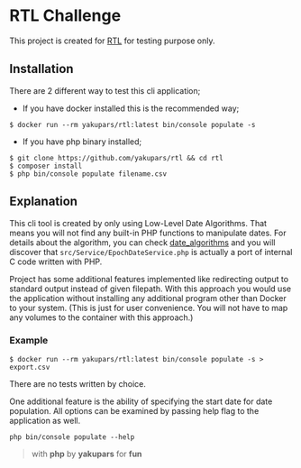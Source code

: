 # RTL Challenge

This project is created for [RTL](https://www.rtl.nl/) for testing purpose only.

## Installation

There are 2 different way to test this cli application;

- If you have docker installed this is the recommended way;

```shell
$ docker run --rm yakupars/rtl:latest bin/console populate -s
```

- If you have php binary installed;

```shell
$ git clone https://github.com/yakupars/rtl && cd rtl
$ composer install
$ php bin/console populate filename.csv
```

## Explanation

This cli tool is created by only using Low-Level Date Algorithms. That means you will not find any built-in PHP
functions to manipulate dates. For details about the algorithm, you can
check [date_algorithms](https://howardhinnant.github.io/date_algorithms.html) and you will discover
that `src/Service/EpochDateService.php` is actually a port of internal C code written with PHP.

Project has some additional features implemented like redirecting output to standard output instead of given filepath.
With this approach you would use the application without installing any additional program other than Docker to your
system. (This is just for user convenience. You will not have to map any volumes to the container with this approach.)

### Example

```shell
$ docker run --rm yakupars/rtl:latest bin/console populate -s > export.csv
```

There are no tests written by choice.

One additional feature is the ability of specifying the start date for date population. All options can be examined by
passing help flag to the application as well.

`php bin/console populate --help`

> with **php** by **yakupars** for **fun**
